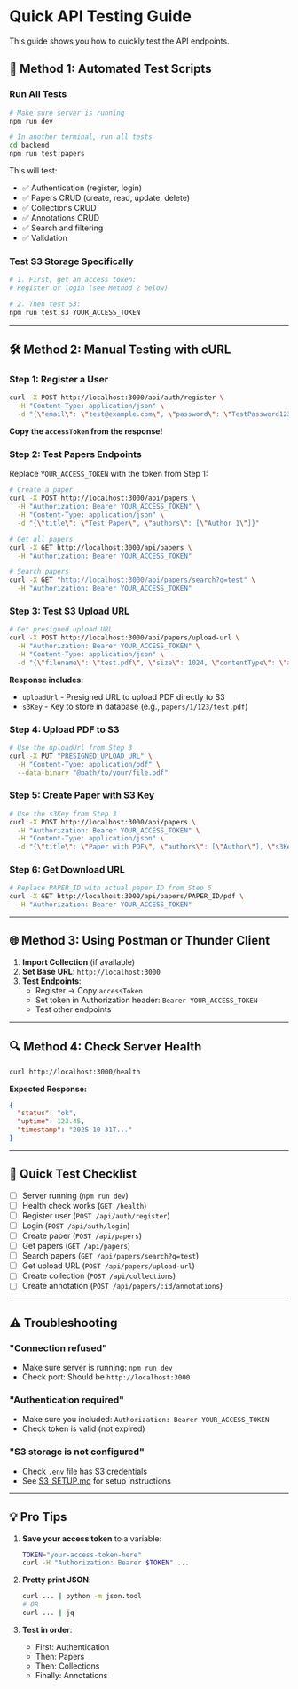 # Quick API Testing Guide

This guide shows you how to quickly test the API endpoints.

## 🚀 Method 1: Automated Test Scripts

### Run All Tests

```bash
# Make sure server is running
npm run dev

# In another terminal, run all tests
cd backend
npm run test:papers
```

This will test:
- ✅ Authentication (register, login)
- ✅ Papers CRUD (create, read, update, delete)
- ✅ Collections CRUD
- ✅ Annotations CRUD
- ✅ Search and filtering
- ✅ Validation

### Test S3 Storage Specifically

```bash
# 1. First, get an access token:
# Register or login (see Method 2 below)

# 2. Then test S3:
npm run test:s3 YOUR_ACCESS_TOKEN
```

---

## 🛠️ Method 2: Manual Testing with cURL

### Step 1: Register a User

```bash
curl -X POST http://localhost:3000/api/auth/register \
  -H "Content-Type: application/json" \
  -d "{\"email\": \"test@example.com\", \"password\": \"TestPassword123!\", \"name\": \"Test User\"}"
```

**Copy the `accessToken` from the response!**

### Step 2: Test Papers Endpoints

Replace `YOUR_ACCESS_TOKEN` with the token from Step 1:

```bash
# Create a paper
curl -X POST http://localhost:3000/api/papers \
  -H "Authorization: Bearer YOUR_ACCESS_TOKEN" \
  -H "Content-Type: application/json" \
  -d "{\"title\": \"Test Paper\", \"authors\": [\"Author 1\"]}"

# Get all papers
curl -X GET http://localhost:3000/api/papers \
  -H "Authorization: Bearer YOUR_ACCESS_TOKEN"

# Search papers
curl -X GET "http://localhost:3000/api/papers/search?q=test" \
  -H "Authorization: Bearer YOUR_ACCESS_TOKEN"
```

### Step 3: Test S3 Upload URL

```bash
# Get presigned upload URL
curl -X POST http://localhost:3000/api/papers/upload-url \
  -H "Authorization: Bearer YOUR_ACCESS_TOKEN" \
  -H "Content-Type: application/json" \
  -d "{\"filename\": \"test.pdf\", \"size\": 1024, \"contentType\": \"application/pdf\"}"
```

**Response includes:**
- `uploadUrl` - Presigned URL to upload PDF directly to S3
- `s3Key` - Key to store in database (e.g., `papers/1/123/test.pdf`)

### Step 4: Upload PDF to S3

```bash
# Use the uploadUrl from Step 3
curl -X PUT "PRESIGNED_UPLOAD_URL" \
  -H "Content-Type: application/pdf" \
  --data-binary "@path/to/your/file.pdf"
```

### Step 5: Create Paper with S3 Key

```bash
# Use the s3Key from Step 3
curl -X POST http://localhost:3000/api/papers \
  -H "Authorization: Bearer YOUR_ACCESS_TOKEN" \
  -H "Content-Type: application/json" \
  -d "{\"title\": \"Paper with PDF\", \"authors\": [\"Author\"], \"s3Key\": \"papers/1/123/test.pdf\", \"pdfSizeBytes\": 1024}"
```

### Step 6: Get Download URL

```bash
# Replace PAPER_ID with actual paper ID from Step 5
curl -X GET http://localhost:3000/api/papers/PAPER_ID/pdf \
  -H "Authorization: Bearer YOUR_ACCESS_TOKEN"
```

---

## 🌐 Method 3: Using Postman or Thunder Client

1. **Import Collection** (if available)
2. **Set Base URL**: `http://localhost:3000`
3. **Test Endpoints**:
   - Register → Copy `accessToken`
   - Set token in Authorization header: `Bearer YOUR_ACCESS_TOKEN`
   - Test other endpoints

---

## 🔍 Method 4: Check Server Health

```bash
curl http://localhost:3000/health
```

**Expected Response:**
```json
{
  "status": "ok",
  "uptime": 123.45,
  "timestamp": "2025-10-31T..."
}
```

---

## 📝 Quick Test Checklist

- [ ] Server running (`npm run dev`)
- [ ] Health check works (`GET /health`)
- [ ] Register user (`POST /api/auth/register`)
- [ ] Login (`POST /api/auth/login`)
- [ ] Create paper (`POST /api/papers`)
- [ ] Get papers (`GET /api/papers`)
- [ ] Search papers (`GET /api/papers/search?q=test`)
- [ ] Get upload URL (`POST /api/papers/upload-url`)
- [ ] Create collection (`POST /api/collections`)
- [ ] Create annotation (`POST /api/papers/:id/annotations`)

---

## ⚠️ Troubleshooting

### "Connection refused"
- Make sure server is running: `npm run dev`
- Check port: Should be `http://localhost:3000`

### "Authentication required"
- Make sure you included: `Authorization: Bearer YOUR_ACCESS_TOKEN`
- Check token is valid (not expired)

### "S3 storage is not configured"
- Check `.env` file has S3 credentials
- See [S3_SETUP.md](./S3_SETUP.md) for setup instructions

---

## 💡 Pro Tips

1. **Save your access token** to a variable:
   ```bash
   TOKEN="your-access-token-here"
   curl -H "Authorization: Bearer $TOKEN" ...
   ```

2. **Pretty print JSON**:
   ```bash
   curl ... | python -m json.tool
   # OR
   curl ... | jq
   ```

3. **Test in order**:
   - First: Authentication
   - Then: Papers
   - Then: Collections
   - Finally: Annotations



